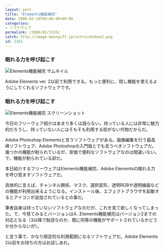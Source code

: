 ```yaml
---
layout: post
title: "Elements機能補完"
date: 2006-02-19T09:00:00+09:00
categories:
- ソフトウェア
permalink: /2006/02/1155/
catch: http://image.moongift.jp/intro/ahokan2.png
id: 1162
---
```

### 眠れる力を呼び起こす
  

 ![Elements機能補完 サムネイル](http://image.moongift.jp/intro/ahokan2.t.png "Elements機能補完 サムネイル")
  
Adobe Elements ver. 2以前で利用できる。もっと便利に、隠し機能を使えるようにしてくれるソフトウェアです。  
<!--more-->  

### 眠れる力を呼び起こす
  

![Elements機能補完 スクリーンショット](http://image.moongift.jp/intro/ahokan2.png "Elements機能補完 スクリーンショット")

  

今日のフリーウェア紹介はあまり多くは語らない。持っている人には非常に魅力的だろうし、持っていない人にはそもそも利用する術がない代物だからだ。

  

Adobe Photoshop Elementsと言うソフトウェアがある。画像編集を行う最高峰ソフトウェア、Adobe Photoshopの入門版とでも言うべきソフトウェアだ。幾つかの機能が削られているが、安価で便利なソフトウェアなのは間違いない。で、機能が削られている訳だ。

  

本日紹介するフリーウェアはElements機能補完、Adobe Elementsの眠れる力を呼び覚ますソフトウェアだ。

  

具体的に言えば、チャンネル関係、マスク、選択変形、透明RGBや透明線画などの機能が利用出来るようになる。インストール後、エフェクトブラウザを起動するとアイコンが追加されているとの事だ。

  

筆者自身は持っていないソフトウェアなのだが、これを見て欲しくなってしまった。で、今見てみるとバージョンは4…Elements機能補完はバージョン2までの対応となる（3以降で駄目なのか、既に同等の機能がサポートされているかどうか分からないが）。

  

と言う事で、かなり限定的な利用範囲になるソフトウェアだ。Adobe Elements 2以前をお持ちの方はお試しあれ。

